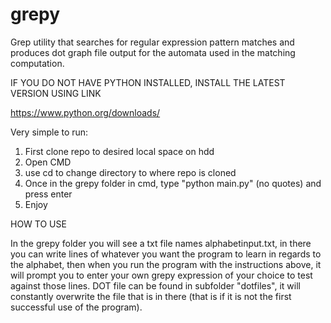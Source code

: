 # grepy
Grep utility that searches for regular expression pattern matches and produces dot graph file output for the automata used in the matching computation.

IF YOU DO NOT HAVE PYTHON INSTALLED, INSTALL THE LATEST VERSION USING LINK

https://www.python.org/downloads/

Very simple to run:

1. First clone repo to desired local space on hdd
2. Open CMD
3. use cd to change directory to where repo is cloned
4. Once in the grepy folder in cmd, type "python main.py" (no quotes) and press enter
5. Enjoy

HOW TO USE

In the grepy folder you will see a txt file names alphabetinput.txt, in there you can write lines of whatever you want the program to learn in regards to the alphabet, then when you run the program with the instructions above, it will prompt you to enter your own grepy expression of your choice to test against those lines. DOT file can be found in subfolder "dotfiles", it will constantly overwrite the file that is in there (that is if it is not the first successful use of the program). 
